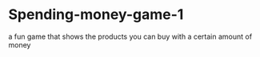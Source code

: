 # Spending-money-game-1
a fun game that shows the products you can buy with a certain amount of money

